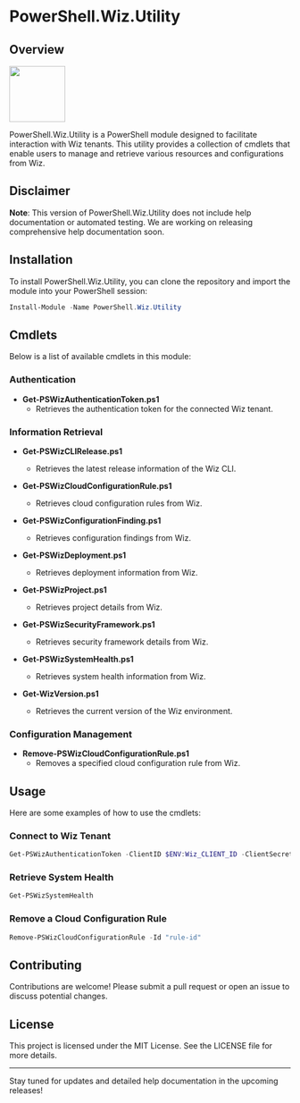 # PowerShell.Wiz.Utility

## Overview

<img src="" width="100" height="100">

PowerShell.Wiz.Utility is a PowerShell module designed to facilitate interaction with Wiz tenants. This utility provides a collection of cmdlets that enable users to manage and retrieve various resources and configurations from Wiz.

## Disclaimer

**Note**: This version of PowerShell.Wiz.Utility does not include help documentation or automated testing. We are working on releasing comprehensive help documentation soon.

## Installation

To install PowerShell.Wiz.Utility, you can clone the repository and import the module into your PowerShell session:

```powershell
Install-Module -Name PowerShell.Wiz.Utility
```

## Cmdlets

Below is a list of available cmdlets in this module:

### Authentication
 
- **Get-PSWizAuthenticationToken.ps1**
  - Retrieves the authentication token for the connected Wiz tenant.

### Information Retrieval

- **Get-PSWizCLIRelease.ps1**
  - Retrieves the latest release information of the Wiz CLI.

- **Get-PSWizCloudConfigurationRule.ps1**
  - Retrieves cloud configuration rules from Wiz.

- **Get-PSWizConfigurationFinding.ps1**
  - Retrieves configuration findings from Wiz.

- **Get-PSWizDeployment.ps1**
  - Retrieves deployment information from Wiz.

- **Get-PSWizProject.ps1**
  - Retrieves project details from Wiz.

- **Get-PSWizSecurityFramework.ps1**
  - Retrieves security framework details from Wiz.

- **Get-PSWizSystemHealth.ps1**
  - Retrieves system health information from Wiz.

- **Get-WizVersion.ps1**
  - Retrieves the current version of the Wiz environment.

### Configuration Management

- **Remove-PSWizCloudConfigurationRule.ps1**
  - Removes a specified cloud configuration rule from Wiz.

## Usage

Here are some examples of how to use the cmdlets:

### Connect to Wiz Tenant

```powershell
Get-PSWizAuthenticationToken -ClientID $ENV:Wiz_CLIENT_ID -ClientSecret $ENV:Wiz_CLIENT_SECRET 
```

### Retrieve System Health

```powershell
Get-PSWizSystemHealth
```


### Remove a Cloud Configuration Rule

```powershell
Remove-PSWizCloudConfigurationRule -Id "rule-id"
```

## Contributing

Contributions are welcome! Please submit a pull request or open an issue to discuss potential changes.

## License

This project is licensed under the MIT License. See the LICENSE file for more details.

---

Stay tuned for updates and detailed help documentation in the upcoming releases!
